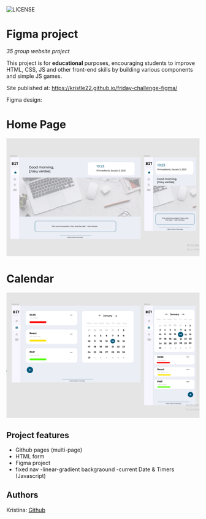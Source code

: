 ![LICENSE](https://img.shields.io/badge/license-MIT-blue.svg?style=flat-square)

# Figma project

_35 group website project_

This project is for **educational** purposes, encouraging students to improve HTML, CSS, JS and other front-end skills by building various components and simple JS games.

Site published at: https://kristle22.github.io/friday-challenge-figma/

Figma design:

# Home Page

![figma](./img/figma_home.png)

# Calendar

![figma](./img/figma_calendar.png)

## Project features

- Github pages (multi-page)
- HTML form
- Figma project
- fixed nav
  -linear-gradient backgraound
  -current Date & Timers (Javascript)

## Authors

Kristina: [Github](https://github.com/Kristle22)
